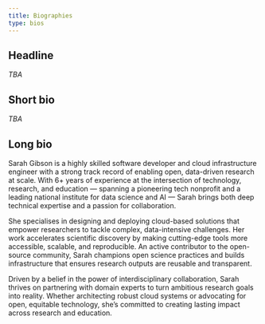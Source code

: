 ```yaml
---
title: Biographies
type: bios
---
```


## Headline

_TBA_

## Short bio

_TBA_

## Long bio

Sarah Gibson is a highly skilled software developer and cloud infrastructure
engineer with a strong track record of enabling open, data-driven research at
scale. With 6+ years of experience at the intersection of technology, research,
and education — spanning a pioneering tech nonprofit and a leading national
institute for data science and AI — Sarah brings both deep technical expertise
and a passion for collaboration.

She specialises in designing and deploying cloud-based solutions that empower
researchers to tackle complex, data-intensive challenges. Her work accelerates
scientific discovery by making cutting-edge tools more accessible, scalable, and
reproducible. An active contributor to the open-source community, Sarah champions
open science practices and builds infrastructure that ensures research outputs
are reusable and transparent.

Driven by a belief in the power of interdisciplinary collaboration, Sarah thrives
on partnering with domain experts to turn ambitious research goals into reality.
Whether architecting robust cloud systems or advocating for open, equitable
technology, she’s committed to creating lasting impact across research and
education.
